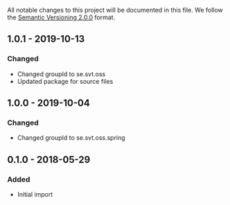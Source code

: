 All notable changes to this project will be documented in this file.
We follow the [Semantic Versioning 2.0.0](http://semver.org/) format.

## 1.0.1 - 2019-10-13
### Changed
- Changed groupId to se.svt.oss
- Updated package for source files

## 1.0.0 - 2019-10-04
### Changed
- Changed groupId to se.svt.oss.spring

## 0.1.0 - 2018-05-29

### Added
- Initial import